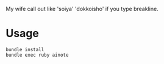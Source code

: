 My wife call out like 'soiya' 'dokkoisho' if you type breakline.

# Usage

```
bundle install
bundle exec ruby ainote
```
